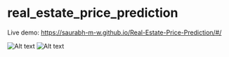 # real_estate_price_prediction



Live demo:  https://saurabh-m-w.github.io/Real-Estate-Price-Prediction/#/

![Alt text](https://raw.github.com/saurabh-m-w/Real-Estate-Price-Prediction/main/Screenshots/screenshot1.jpeg)
![Alt text](https://raw.github.com/saurabh-m-w/Real-Estate-Price-Prediction/main/Screenshots/screenshot2.JPG)
